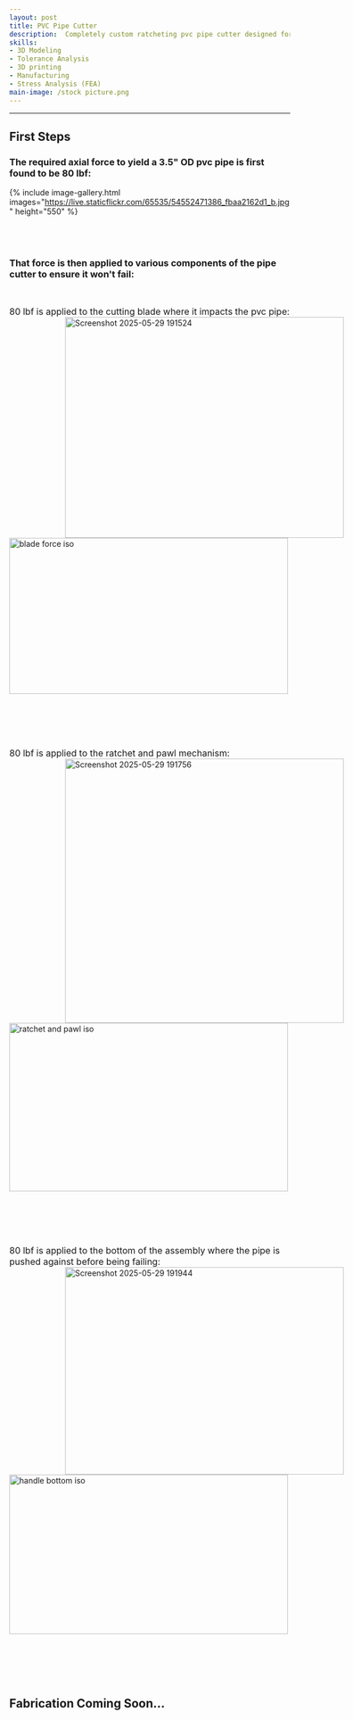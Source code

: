```yaml
---
layout: post
title: PVC Pipe Cutter
description:  Completely custom ratcheting pvc pipe cutter designed for larger pipe diameters of 3.5 inches and below.
skills: 
- 3D Modeling
- Tolerance Analysis
- 3D printing
- Manufacturing
- Stress Analysis (FEA)
main-image: /stock picture.png
---
```


---
## First Steps
### The required axial force to yield a 3.5" OD pvc pipe is first found to be 80 lbf:
{% include image-gallery.html images="https://live.staticflickr.com/65535/54552471386_fbaa2162d1_b.jpg" height="550" %}
<br> <br> <br> <br>
### That force is then applied to various components of the pipe cutter to ensure it won't fail:
<br>

<span style="font-size: 16px">80 lbf is applied to the cutting blade where it impacts the pvc pipe:</span>  
<a data-flickr-embed="true" href="https://www.flickr.com/photos/202895974@N04/54553950987/in/dateposted-public/" title="Screenshot 2025-05-29 191524"><img src="https://live.staticflickr.com/65535/54553950987_bfe74cc8cf_w.jpg" width="500" height="396" hspace="100" alt="Screenshot 2025-05-29 191524"/></a>
<a data-flickr-embed="true" href="https://www.flickr.com/photos/202895974@N04/54555016439/in/dateposted-public/" title="blade force iso"><img src="https://live.staticflickr.com/65535/54555016439_a930d0acaa_w.jpg" width="500" height="280" alt="blade force iso"/></a>

<br> <br> <br> <br>

<span style="font-size: 16px">80 lbf is applied to the ratchet and pawl mechanism:</span>  
<a data-flickr-embed="true" href="https://www.flickr.com/photos/202895974@N04/54555066383/in/dateposted-public/" title="Screenshot 2025-05-29 191756"><img src="https://live.staticflickr.com/65535/54555066383_b3bf7a121e_w.jpg" width="500" height="474" hspace="100" alt="Screenshot 2025-05-29 191756"/></a>
<a data-flickr-embed="true" href="https://www.flickr.com/photos/202895974@N04/54553950982/in/dateposted-public/" title="ratchet and pawl iso"><img src="https://live.staticflickr.com/65535/54553950982_3f69ef88bb_w.jpg" width="500" height="302" alt="ratchet and pawl iso"/></a>

<br> <br> <br> <br>

<span style="font-size: 16px">80 lbf is applied to the bottom of the assembly where the pipe is pushed against before being failing:</span>  
<a data-flickr-embed="true" href="https://www.flickr.com/photos/202895974@N04/54555016424/in/dateposted-public/" title="Screenshot 2025-05-29 191944"><img src="https://live.staticflickr.com/65535/54555016424_ba96c33d89_w.jpg" width="500" height="372" hspace="100" alt="Screenshot 2025-05-29 191944"/></a>
<a data-flickr-embed="true" href="https://www.flickr.com/photos/202895974@N04/54555066393/in/dateposted-public/" title="handle bottom iso"><img src="https://live.staticflickr.com/65535/54555066393_cbeb111fff_w.jpg" width="500" height="286" alt="handle bottom iso"/></a>


<br> <br> <br> <br>

## Fabrication Coming Soon...
